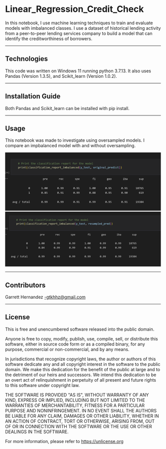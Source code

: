 # Linear_Regression_Credit_Check

In this notebook, I use machine learning techniques to train and evaluate models with imbalanced classes. I use a dataset of historical lending activity from a peer-to-peer lending services company to build a model that can identify the creditworthiness of borrowers.

---

## Technologies

This code was written on Windows 11 running python 3.7.13. It also uses Pandas (Version 1.3.5), and Scikit_learn (Version 1.0.2).

---

## Installation Guide

Both Pandas and Scikit_learn can be installed with pip install.

---

## Usage

This notebook was made to investigate using oversampled models. I compare an impbalanced model with and without oversampling.

![Not_oversampled_model.](Resources/original_model.png)
![oversampled_model.](Resources/resampled_model.png)

---

## Contributors

Garrett Hernandez -gtkhhz@gmail.com

---

## License

This is free and unencumbered software released into the public domain.

Anyone is free to copy, modify, publish, use, compile, sell, or
distribute this software, either in source code form or as a compiled
binary, for any purpose, commercial or non-commercial, and by any
means.

In jurisdictions that recognize copyright laws, the author or authors
of this software dedicate any and all copyright interest in the
software to the public domain. We make this dedication for the benefit
of the public at large and to the detriment of our heirs and
successors. We intend this dedication to be an overt act of
relinquishment in perpetuity of all present and future rights to this
software under copyright law.

THE SOFTWARE IS PROVIDED "AS IS", WITHOUT WARRANTY OF ANY KIND,
EXPRESS OR IMPLIED, INCLUDING BUT NOT LIMITED TO THE WARRANTIES OF
MERCHANTABILITY, FITNESS FOR A PARTICULAR PURPOSE AND NONINFRINGEMENT.
IN NO EVENT SHALL THE AUTHORS BE LIABLE FOR ANY CLAIM, DAMAGES OR
OTHER LIABILITY, WHETHER IN AN ACTION OF CONTRACT, TORT OR OTHERWISE,
ARISING FROM, OUT OF OR IN CONNECTION WITH THE SOFTWARE OR THE USE OR
OTHER DEALINGS IN THE SOFTWARE.

For more information, please refer to <https://unlicense.org>
